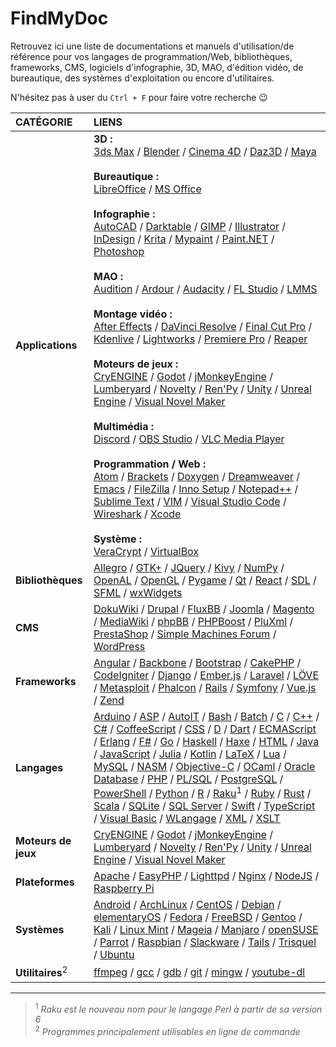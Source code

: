 # FindMyDoc

Retrouvez ici une liste de documentations et manuels d'utilisation/de référence pour vos langages de programmation/Web, bibliothèques, frameworks, CMS, logiciels d'infographie, 3D, MAO, d'édition vidéo, de bureautique, des systèmes d'exploitation ou encore d'utilitaires.

N'hésitez pas à user du `Ctrl + F` pour faire votre recherche 😉

|CATÉGORIE|LIENS|
|:--|:--|
|**Applications**|**3D :**<br>[3ds Max](https://knowledge.autodesk.com/fr/support/3ds-max) / [Blender](https://docs.blender.org) / [Cinema 4D](https://help.maxon.net/) / [Daz3D](http://docs.daz3d.com/doku.php) / [Maya](https://knowledge.autodesk.com/fr/support/maya/getting-started/caas/simplecontent/content/maya-documentation.html)<br><br>**Bureautique :**<br>[LibreOffice](https://wiki.documentfoundation.org/Documentation/fr) / [MS Office](https://support.office.com)<br><br>**Infographie :**<br>[AutoCAD](https://knowledge.autodesk.com/fr/support/autocad) / [Darktable](https://darktable.fr/les-manuels) / [GIMP](https://docs.gimp.org/2.10/fr) / [Illustrator](https://helpx.adobe.com/fr/illustrator/user-guide.html) / [InDesign](https://helpx.adobe.com/fr/indesign/user-guide.html) / [Krita](https://docs.krita.org/fr/index.html) / [Mypaint](https://github.com/mypaint/mypaint/wiki/Documentation) / [Paint.NET](https://www.getpaint.net/doc/latest) / [Photoshop](https://helpx.adobe.com/fr/photoshop/user-guide.html)<br><br>**MAO :**<br>[Audition](https://helpx.adobe.com/fr/audition/user-guide.html) / [Ardour](https://manual.ardour.org/toc) / [Audacity](https://manual.audacityteam.org/index.html) / [FL Studio](https://www.image-line.com/support/flstudio_online_manual) / [LMMS](https://lmms.io/documentation)<br><br>**Montage vidéo :**<br>[After Effects](https://helpx.adobe.com/fr/after-effects/user-guide.html) / [DaVinci Resolve](https://www.blackmagicdesign.com/fr/products/davinciresolve/training) / [Final Cut Pro](https://support.apple.com/fr-fr/guide/final-cut-pro) / [Kdenlive](https://userbase.kde.org/Kdenlive/Manual/fr) / [Lightworks](https://www.lwks.com/index.php?option=com_content&view=article&id=162&Itemid=246&start=QuickStart) / [Premiere Pro](https://helpx.adobe.com/fr/premiere-pro/user-guide.html) / [Reaper](https://www.reaper.fm/userguide.php)<br><br>**Moteurs de jeux :**<br>[CryENGINE](https://docs.cryengine.com/display/CEMANUAL/CRYENGINE+V+Manual) / [Godot](http://docs.godotengine.org/en/3.1) / [jMonkeyEngine](https://jmonkeyengine.org/docs) / [Lumberyard](https://docs.aws.amazon.com/lumberyard/index.html) / [Novelty](http://www.visualnovelty.com/docs) / [Ren'Py](https://www.renpy.org/doc/html) / [Unity](https://docs.unity3d.com/Manual/index.html) / [Unreal Engine](https://docs.unrealengine.com/en-us) / [Visual Novel Maker](https://asset.visualnovelmaker.com/help/index.htm)<br><br>**Multimédia :**<br>[Discord](https://discordapp.com/developers/docs/intro) / [OBS Studio](https://obsproject.com/wiki) / [VLC Media Player](https://www.videolan.org/doc)<br><br>**Programmation / Web :**<br>[Atom](https://atom.io/docs) / [Brackets](http://brackets.io/docs/current/modules/brackets.html) / [Doxygen](http://www.doxygen.nl/manual/index.html) / [Dreamweaver](https://helpx.adobe.com/fr/dreamweaver/user-guide.html) / [Emacs](https://www.gnu.org/software/emacs/documentation.html) / [FileZilla](https://wiki.filezilla-project.org/Documentation) / [Inno Setup](https://www.jrsoftware.org/ishelp) / [Notepad++](https://npp-user-manual.org) / [Sublime Text](https://www.sublimetext.com/docs/3) / [VIM](https://www.vim.org/docs.php) / [Visual Studio Code](https://code.visualstudio.com/Docs) / [Wireshark](https://www.wireshark.org/docs) / [Xcode](https://developer.apple.com/documentation/xcode)<br><br>**Système :**<br>[VeraCrypt](https://www.veracrypt.fr/en/Documentation.html) / [VirtualBox](https://www.virtualbox.org/wiki/Documentation)|
|**Bibliothèques**|[Allegro](https://liballeg.org/a5docs/trunk) / [GTK+](https://www.gtk.org/documentation.php) / [JQuery](https://api.jquery.com) / [Kivy](https://kivy.org/doc/stable/gettingstarted/intro.html) / [NumPy](https://numpy.org/devdocs) / [OpenAL](https://www.openal.org/documentation) / [OpenGL](https://www.opengl.org/documentation) / [Pygame](https://www.pygame.org/docs) / [Qt](https://doc.qt.io) / [React](https://reactjs.org/docs) / [SDL](https://wiki.libsdl.org) / [SFML](https://www.sfml-dev.org/documentation/2.5.1-fr/index.php) / [wxWidgets](https://www.wxwidgets.org/docs)|
|**CMS**|[DokuWiki](https://www.dokuwiki.org/manual) / [Drupal](https://www.drupal.org/documentation) / [FluxBB](https://fluxbb.org/docs) / [Joomla](https://docs.joomla.org/Main_Page/fr) / [Magento](https://devdocs.magento.com) / [MediaWiki](https://www.mediawiki.org/wiki/Manual:Contents/fr) / [phpBB](phpbb.com/support/docs) / [PHPBoost](https://www.phpboost.com/wiki/wiki.php) / [PluXml](https://wiki.pluxml.org) / [PrestaShop](https://www.prestashop.com/fr/ressources/documentation) / [Simple Machines Forum](https://wiki.simplemachines.org/smf/Main_Page) / [WordPress](https://codex.wordpress.org/fr:Accueil)|
|**Frameworks**|[Angular](https://angular.io/docs) / [Backbone](https://backbonejs.org) / [Bootstrap](https://getbootstrap.com/docs/4.3) / [CakePHP](https://book.cakephp.org/3.0/fr/index.html) / [CodeIgniter](https://codeigniter.com/docs) / [Django](https://docs.djangoproject.com/fr) / [Ember.js](https://guides.emberjs.com) / [Laravel](https://laravel.com/docs/5.8) / [LÖVE](https://love2d.org/wiki/love_(Fran%C3%A7ais)) / [Metasploit](https://metasploit.help.rapid7.com/docs) / [Phalcon](https://docs.phalcon.io/4.0/fr-fr/introduction) / [Rails](https://guides.rubyonrails.org) / [Symfony](https://symfony.com/doc) / [Vue.js](https://fr.vuejs.org/v2/guide) / [Zend](https://framework.zend.com/learn)|
|**Langages**|[Arduino](https://www.arduino.cc/reference) / [ASP](https://docs.microsoft.com/fr-fr/aspnet) / [AutoIT](https://www.autoitscript.com/wiki) / [Bash](https://www.gnu.org/software/bash/manual) / [Batch](https://docs.microsoft.com/en-us/azure/batch) / [C](https://fr.cppreference.com/w/c) / [C++](https://fr.cppreference.com) / [C#](https://docs.microsoft.com/fr-fr/dotnet/csharp) / [CoffeeScript](https://coffeescript.org/#language) / [CSS](https://www.w3.org/TR/css-color-4) / [D](https://dlang.org/spec/spec.html) / [Dart](https://dart.dev/guides) / [ECMAScript](http://www.ecma-international.org/publications/standards/Ecma-262.htm) / [Erlang](https://www.erlang.org/docs) / [F#](https://docs.microsoft.com/en-us/dotnet/fsharp) / [Go](https://golang.org/doc) / [Haskell](https://www.haskell.org/documentation) / [Haxe](https://haxe.org/manual) / [HTML](https://www.w3.org/TR/html) / [Java](https://docs.oracle.com/en/java/javase/index.html) / [JavaScript](https://developer.mozilla.org/fr/docs/Web/JavaScript/Reference) / [Julia](https://docs.julialang.org) / [Kotlin](https://kotlinlang.org/docs) / [LaTeX](https://www.latex-project.org/help/documentation) / [Lua](https://www.lua.org/docs.html) / [MySQL](https://dev.mysql.com/doc/refman/8.0/en) / [NASM](https://www.nasm.us/doc) / [Objective-C](https://developer.apple.com/documentation/objectivec) / [OCaml](https://ocaml.org/docs/index.fr.html) / [Oracle Database](https://docs.oracle.com/cd/B19306_01/index.htm) / [PHP](https://www.php.net/manual/fr/index.php) / [PL/SQL](https://docs.oracle.com/cd/B10501_01/index.htm) / [PostgreSQL](https://docs.postgresql.fr) / [PowerShell](https://docs.microsoft.com/fr-fr/powershell) / [Python](https://docs.python.org/fr) / [R](https://cran.r-project.org/manuals.html) / [Raku](https://docs.raku.org)<sup>1</sup> / [Ruby](https://ruby-doc.org) / [Rust](https://doc.rust-lang.org) / [Scala](https://docs.scala-lang.org) / [SQLite](https://sqlite.org/docs.html) / [SQL Server](https://docs.microsoft.com/fr-fr/sql) / [Swift](https://swift.org/documentation) / [TypeScript](https://www.typescriptlang.org/docs) / [Visual Basic](https://docs.microsoft.com/fr-fr/dotnet/visual-basic/language-reference) / [WLangage](https://doc.pcsoft.fr) / [XML](https://www.w3.org/TR/xml) / [XSLT](https://www.w3.org/TR/xslt-30)|
|**Moteurs de jeux**|[CryENGINE](https://docs.cryengine.com/display/CEMANUAL/CRYENGINE+V+Manual) / [Godot](http://docs.godotengine.org/en/3.1) / [jMonkeyEngine](https://jmonkeyengine.org/docs) / [Lumberyard](https://docs.aws.amazon.com/lumberyard/index.html) / [Novelty](http://www.visualnovelty.com/docs) / [Ren'Py](https://www.renpy.org/doc/html) / [Unity](https://docs.unity3d.com/Manual/index.html) / [Unreal Engine](https://docs.unrealengine.com/en-us) / [Visual Novel Maker](https://asset.visualnovelmaker.com/help/index.htm)|
|**Plateformes**|[Apache](https://httpd.apache.org/docs/2.2/fr) / [EasyPHP](https://www.easyphp.org/documentation/devserver) / [Lighttpd](https://redmine.lighttpd.net/projects/lighttpd/wiki) / [Nginx](https://nginx.org/en/docs) / [NodeJS](https://nodejs.org/en/docs) / [Raspberry Pi](https://www.raspberrypi.org/documentation)|
|**Systèmes**|[Android](https://developer.android.com/docs) / [ArchLinux](https://wiki.archlinux.fr) / [CentOS](https://wiki.centos.org/fr) / [Debian](https://www.debian.org/doc/index.fr.html) / [elementaryOS](https://www.elementaryos-fr.org/documentation) / [Fedora](https://doc.fedora-fr.org/wiki/Accueil) / [FreeBSD](https://www.freebsd.org/doc/fr/books/handbook) / [Gentoo](https://www.gentoo.org/support/documentation) / [Kali](https://www.kali.org/docs) / [Linux Mint](https://linuxmint-installation-guide.readthedocs.io/fr/latest) / [Mageia](https://www.mageia.org/fr/doc) / [Manjaro](https://wiki.manjaro.org/index.php?title=Accueil) / [openSUSE](https://fr.opensuse.org/Portal:Documentation) / [Parrot](https://docs.parrotlinux.org) / [Raspbian](http://raspbian.org/RaspbianDocumentation) / [Slackware](https://docs.slackware.com/fr:start) / [Tails](https://tails.boum.org/doc/index.fr.html) / [Trisquel](https://trisquel.info/fr/wiki) / [Ubuntu](https://doc.ubuntu-fr.org)|
|**Utilitaires**<sup>2</sup>|[ffmpeg](https://ffmpeg.org/documentation.html) / [gcc](https://gcc.gnu.org/onlinedocs) / [gdb](https://www.gnu.org/software/gdb/documentation) / [git](https://git-scm.com/doc) / [mingw](http://mingw.org/wiki) / [youtube-dl](https://github.com/ytdl-org/youtube-dl/blob/master/README.md)|

---

> <sup>1</sup> _Raku est le nouveau nom pour le langage Perl à partir de sa version 6_<br>
> <sup>2</sup> _Programmes principalement utilisables en ligne de commande_
